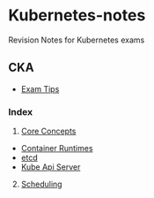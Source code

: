 # Kubernetes-notes
Revision Notes for Kubernetes exams


## CKA
- [Exam Tips](/CKA/examtips.md)

### Index
1. [Core Concepts](/CKA/Core-Concepts/1-core-concepts.md)
 - [Container Runtimes](/CKA/1-Core-Concepts/2-container-runtimes.md)
 - [etcd](/CKA/1-Core-Concepts/3-etcd.md)
 - [Kube Api Server](/CKA/1-Core-Concepts/4-kube-api-server.md)
2. [Scheduling]()